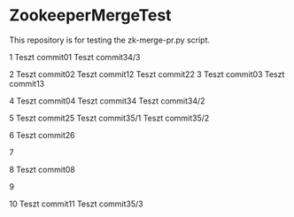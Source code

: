 # ZookeeperMergeTest
This repository is for testing the zk-merge-pr.py script. 

1
Teszt commit01
Teszt commit34/3

2
Teszt commit02
Teszt commit12
Teszt commit22
3
Teszt commit03
Teszt commit13

4
Teszt commit04
Teszt commit34
Teszt commit34/2

5
Teszt commit25
Teszt commit35/1
Teszt commit35/2

6
Teszt commit26

7

8
Teszt commit08

9

10
Teszt commit11
Teszt commit35/3
